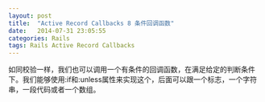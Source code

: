 ```yaml
---
layout: post
title:  "Active Record Callbacks 8 条件回调函数"
date:   2014-07-31 23:05:55
categories: Rails
tags: Rails Active Record Callbacks
---
```


如同校验一样，我们也可以调用一个有条件的回调函数，在满足给定的判断条件下。我们能够使用:if和:unless属性来实现这个，后面可以跟一个标志，一个字符串，一段代码或者一个数组。